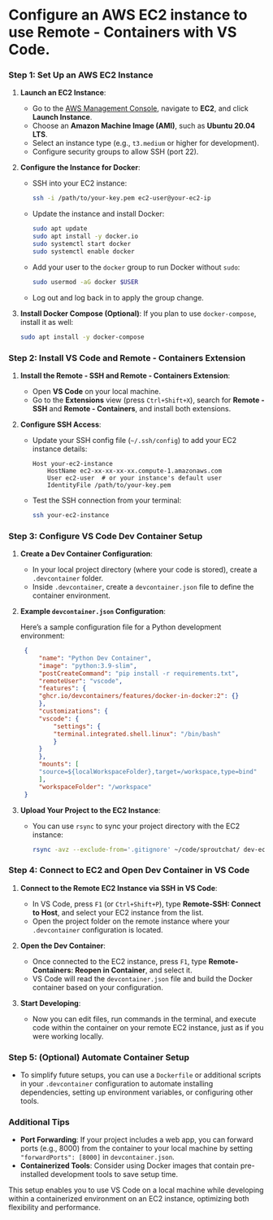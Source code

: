 # Configure an AWS EC2 instance to use **Remote - Containers** with VS Code.

### Step 1: Set Up an AWS EC2 Instance

1. **Launch an EC2 Instance**:
   - Go to the [AWS Management Console](https://aws.amazon.com/console/), navigate to **EC2**, and click **Launch Instance**.
   - Choose an **Amazon Machine Image (AMI)**, such as **Ubuntu 20.04 LTS**.
   - Select an instance type (e.g., `t3.medium` or higher for development).
   - Configure security groups to allow SSH (port 22).

2. **Configure the Instance for Docker**:
   - SSH into your EC2 instance:
     ```bash
     ssh -i /path/to/your-key.pem ec2-user@your-ec2-ip
     ```
   - Update the instance and install Docker:
     ```bash
     sudo apt update
     sudo apt install -y docker.io
     sudo systemctl start docker
     sudo systemctl enable docker
     ```
   - Add your user to the `docker` group to run Docker without `sudo`:
     ```bash
     sudo usermod -aG docker $USER
     ```
   - Log out and log back in to apply the group change.

3. **Install Docker Compose (Optional)**:
   If you plan to use `docker-compose`, install it as well:
   ```bash
   sudo apt install -y docker-compose
   ```

### Step 2: Install VS Code and Remote - Containers Extension

1. **Install the Remote - SSH and Remote - Containers Extension**:
   - Open **VS Code** on your local machine.
   - Go to the **Extensions** view (press `Ctrl+Shift+X`), search for **Remote - SSH** and **Remote - Containers**, and install both extensions.

2. **Configure SSH Access**:
   - Update your SSH config file (`~/.ssh/config`) to add your EC2 instance details:
     ```plaintext
     Host your-ec2-instance
         HostName ec2-xx-xx-xx-xx.compute-1.amazonaws.com
         User ec2-user  # or your instance's default user
         IdentityFile /path/to/your-key.pem
     ```
   - Test the SSH connection from your terminal:
     ```bash
     ssh your-ec2-instance
     ```

### Step 3: Configure VS Code Dev Container Setup

1. **Create a Dev Container Configuration**:
   - In your local project directory (where your code is stored), create a `.devcontainer` folder.
   - Inside `.devcontainer`, create a `devcontainer.json` file to define the container environment.

2. **Example `devcontainer.json` Configuration**:

   Here’s a sample configuration file for a Python development environment:

   ```json
    {
        "name": "Python Dev Container",
        "image": "python:3.9-slim",
        "postCreateCommand": "pip install -r requirements.txt",
        "remoteUser": "vscode",
        "features": {
        "ghcr.io/devcontainers/features/docker-in-docker:2": {}
        },
        "customizations": {
        "vscode": {
            "settings": {
            "terminal.integrated.shell.linux": "/bin/bash"
            }
        }
        },
        "mounts": [
        "source=${localWorkspaceFolder},target=/workspace,type=bind"
        ],
        "workspaceFolder": "/workspace"
    }
   ```

3. **Upload Your Project to the EC2 Instance**:
   - You can use `rsync` to sync your project directory with the EC2 instance:

     ```bash
     rsync -avz --exclude-from='.gitignore' ~/code/sproutchat/ dev-ec2-instance:~/code/sproutchat
     ```

### Step 4: Connect to EC2 and Open Dev Container in VS Code

1. **Connect to the Remote EC2 Instance via SSH in VS Code**:
   - In VS Code, press `F1` (or `Ctrl+Shift+P`), type **Remote-SSH: Connect to Host**, and select your EC2 instance from the list.
   - Open the project folder on the remote instance where your `.devcontainer` configuration is located.

2. **Open the Dev Container**:
   - Once connected to the EC2 instance, press `F1`, type **Remote-Containers: Reopen in Container**, and select it.
   - VS Code will read the `devcontainer.json` file and build the Docker container based on your configuration.

3. **Start Developing**:
   - Now you can edit files, run commands in the terminal, and execute code within the container on your remote EC2 instance, just as if you were working locally.

### Step 5: (Optional) Automate Container Setup

- To simplify future setups, you can use a `Dockerfile` or additional scripts in your `.devcontainer` configuration to automate installing dependencies, setting up environment variables, or configuring other tools.

### Additional Tips

- **Port Forwarding**: If your project includes a web app, you can forward ports (e.g., 8000) from the container to your local machine by setting `"forwardPorts": [8000]` in `devcontainer.json`.
- **Containerized Tools**: Consider using Docker images that contain pre-installed development tools to save setup time.

This setup enables you to use VS Code on a local machine while developing within a containerized environment on an EC2 instance, optimizing both flexibility and performance.